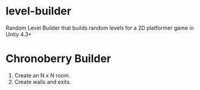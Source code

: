 level-builder
=============

Random Level Builder that builds random levels for a 2D platformer game in Unity 4.3+

Chronoberry Builder
===================

1. Create an N x N room.
2. Create walls and exits.
